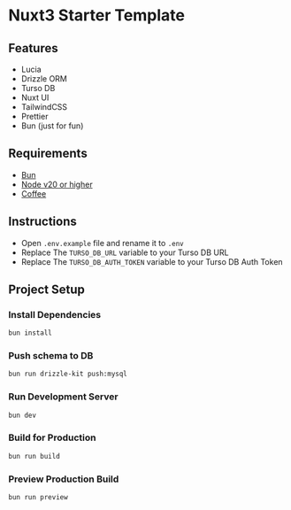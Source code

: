 # Nuxt3 Starter Template

## Features

- Lucia
- Drizzle ORM
- Turso DB
- Nuxt UI
- TailwindCSS
- Prettier
- Bun (just for fun)

## Requirements

- [Bun](https://bun.sh/)
- [Node v20 or higher](https://nodejs.org/en/)
- [Coffee](https://en.wikipedia.org/wiki/Coffee)

## Instructions

- Open `.env.example` file and rename it to `.env`
- Replace The `TURSO_DB_URL` variable to your Turso DB URL
- Replace The `TURSO_DB_AUTH_TOKEN` variable to your Turso DB Auth Token

## Project Setup

### Install Dependencies

```bash
bun install
```

### Push schema to DB

```bash
bun run drizzle-kit push:mysql
```

### Run Development Server

```bash
bun dev
```

### Build for Production

```bash
bun run build
```

### Preview Production Build

```bash
bun run preview
```
